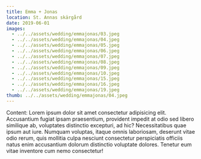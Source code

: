 ```yaml
---
title: Emma + Jonas
location: St. Annas skärgård
date: 2019-06-01
images:
  - ../../assets/wedding/emmajonas/03.jpeg
  - ../../assets/wedding/emmajonas/04.jpeg
  - ../../assets/wedding/emmajonas/05.jpeg
  - ../../assets/wedding/emmajonas/06.jpeg
  - ../../assets/wedding/emmajonas/07.jpeg
  - ../../assets/wedding/emmajonas/08.jpeg
  - ../../assets/wedding/emmajonas/09.jpeg
  - ../../assets/wedding/emmajonas/10.jpeg
  - ../../assets/wedding/emmajonas/15.jpeg
  - ../../assets/wedding/emmajonas/16.jpeg
  - ../../assets/wedding/emmajonas/19.jpeg
thumb: ../../assets/wedding/emmajonas/04.jpeg
---
```


Content: Lorem ipsum dolor sit amet consectetur adipisicing elit.
Accusantium fugiat ipsam praesentium, provident impedit at odio sed libero
similique ab, voluptates distinctio excepturi, ad hic? Necessitatibus quae
ipsum aut iure. Numquam voluptas, itaque omnis laboriosam, deserunt vitae odio
rerum, quis mollitia culpa nesciunt consectetur perspiciatis officiis natus
enim accusantium dolorum distinctio voluptate dolores. Tenetur eum vitae
inventore cum nemo consectetur!
